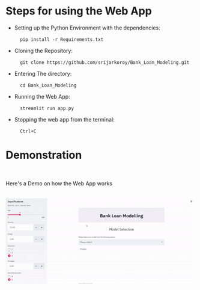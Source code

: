 # Steps for using the Web App
- Setting up the Python Environment with the dependencies:

        pip install -r Requirements.txt

- Cloning the Repository: 

        git clone https://github.com/srijarkoroy/Bank_Loan_Modeling.git
- Entering The directory: 

        cd Bank_Loan_Modeling
- Running the Web App:

        streamlit run app.py
- Stopping the web app from the terminal:

        Ctrl+C

# Demonstration
<br>

Here's a Demo on how the Web App works 
<br>
<br>

![](demo.gif)


